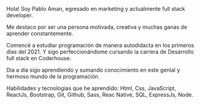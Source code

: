 Hola! Soy Pablo Aman, egresado en marketing y actualmente full stack developer.

Me destaco por ser una persona motivada, creativa y muchas ganas de aprender constantemente.

Comencé a estudiar programación de manera autodidacta en los primeros días del 2021. Y  sigo perfeccionándome cursando la carrera de Desarrollo full stack en Coderhouse.

Día a día sigo aprendiendo y sumando conocimiento en este genial y hermoso mundo de la programación.

Habilidades y tecnologias que he aprendido: Html, Css, JavaScript, ReactJs, Bootstrap, Git, Github, Sass, Reac Native, SQL, ExpressJs, Node.
